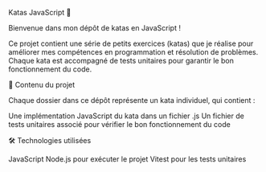 Katas JavaScript 🥋

Bienvenue dans mon dépôt de katas en JavaScript !

Ce projet contient une série de petits exercices (katas) que je réalise pour améliorer mes compétences en programmation et résolution de problèmes. Chaque kata est accompagné de tests unitaires pour garantir le bon fonctionnement du code.

📂 Contenu du projet

Chaque dossier dans ce dépôt représente un kata individuel, qui contient :

Une implémentation JavaScript du kata dans un fichier .js
Un fichier de tests unitaires associé pour vérifier le bon fonctionnement du code

🛠️ Technologies utilisées

JavaScript
Node.js pour exécuter le projet
Vitest pour les tests unitaires
